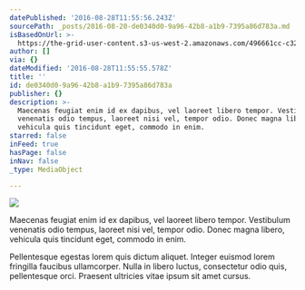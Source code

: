 ```yaml
---
datePublished: '2016-08-28T11:55:56.243Z'
sourcePath: _posts/2016-08-20-de0340d0-9a96-42b8-a1b9-7395a86d783a.md
isBasedOnUrl: >-
  https://the-grid-user-content.s3-us-west-2.amazonaws.com/496661cc-c322-4f85-bea7-04471bcc774b.gif
author: []
via: {}
dateModified: '2016-08-28T11:55:55.578Z'
title: ''
id: de0340d0-9a96-42b8-a1b9-7395a86d783a
publisher: {}
description: >-
  Maecenas feugiat enim id ex dapibus, vel laoreet libero tempor. Vestibulum
  venenatis odio tempus, laoreet nisi vel, tempor odio. Donec magna libero,
  vehicula quis tincidunt eget, commodo in enim. 
starred: false
inFeed: true
hasPage: false
inNav: false
_type: MediaObject

---
```

![](https://the-grid-user-content.s3-us-west-2.amazonaws.com/496661cc-c322-4f85-bea7-04471bcc774b.gif)

Maecenas feugiat enim id ex dapibus, vel laoreet libero tempor. Vestibulum venenatis odio tempus, laoreet nisi vel, tempor odio. Donec magna libero, vehicula quis tincidunt eget, commodo in enim. 

Pellentesque egestas lorem quis dictum aliquet. Integer euismod lorem fringilla faucibus ullamcorper. Nulla in libero luctus, consectetur odio quis, pellentesque orci. Praesent ultricies vitae ipsum sit amet cursus.